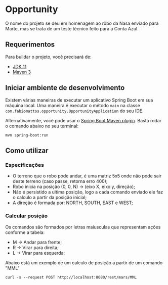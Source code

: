 
# Opportunity

O nome do projeto se deu em homenagem ao rôbo da Nasa enviado para Marte, mas se trata de um teste técnico feito para a Conta Azul.

## Requerimentos

Para buildar o projeto, você precisará de:

- [JDK 11](https://www.oracle.com/br/java/technologies/javase/jdk11-archive-downloads.html)
- [Maven 3](https://maven.apache.org)

## Iniciar ambiente de desenvolvimento

Existem várias maneiras de executar um aplicativo Spring Boot em sua máquina local. Uma maneira é executar o método `main` na classe `com.fabiomattos.opportunity.OpportunityApplication` do seu IDE.

Alternativamente, você pode usar o [Spring Boot Maven plugin](https://docs.spring.io/spring-boot/docs/current/reference/html/build-tool-plugins-maven-plugin.html).
Basta rodar o comando abaixo no seu terminal:

```shell
mvn spring-boot:run
```

## Como utilizar

### Especificações
- O terreno que o robo pode andar, é uma matriz 5x5 onde não pode sair deste terreno (caso passe, retorna erro 400);
- Robo inicia na posição (0, 0, N) -> (eixo X, eixo y, direção);
- Não é persistido a ultima posição, logo a cada comando enviado ele faz o calculo a partir da posição inicial;
- A direção é formada por:  NORTH, SOUTH, EAST e WEST; 

### Calcular posição
Os comandos são formados por letras maiusculas que representam ações conforme a tabela:

- M -> Andar para frente;
- R -> Virar para direita;
- L -> Virar para esquerda;

Abaixo está um exemplo de um calculo de posição a partir de um comando "MML" 
```shel
curl -s --request POST http://localhost:8080/rest/mars/MML
```



